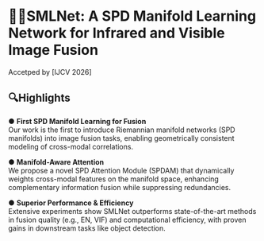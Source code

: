 🧩🚀SMLNet: A SPD Manifold Learning Network for Infrared and Visible Image Fusion
====
Accetped by 
[IJCV 2026]

🔍Highlights
---
● **First SPD Manifold Learning for Fusion**  
Our work is the first to introduce Riemannian manifold networks (SPD manifolds) into image fusion tasks, enabling geometrically consistent modeling of cross-modal correlations.

● **Manifold-Aware Attention**  
We propose a novel SPD Attention Module (SPDAM) that dynamically weights cross-modal features on the manifold space, enhancing complementary information fusion while suppressing redundancies. 

● **Superior Performance & Efficiency**  
Extensive experiments show SMLNet outperforms state-of-the-art methods in fusion quality (e.g., EN, VIF) and computational efficiency, with proven gains in downstream tasks like object detection.

